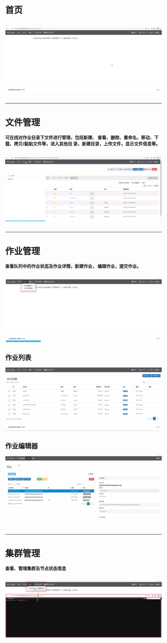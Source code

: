 首页
======================
&emsp;
![首页](../_static/img/visualization/visuaizationDashboard.png)
&emsp;

-----------------------------------------------------------------------------

文件管理
======================

**可在线对作业目录下文件进行管理，包括新建、 查看、删除、重命名、移动、下载、拷贝/黏贴文件等，进入其他目 录，新建目录，上传文件，显示文件信息等。**

&emsp;
![文件管理](../_static/img/visualization/visualizationDocument.png)
&emsp;

-----------------------------------------------------------------------------

作业管理
======================

**查看队列中的作业状态及作业详情，新建作业， 编辑作业，提交作业。**

&emsp;
![作业管理](../_static/img/visualization/visualizationTask.png)

## 作业列表 ##
![作业列表](../_static/img/visualization/visualizationtaskList.png)

## 作业编辑器 ##
![作业编辑器](../_static/img/visualization/taskEditor.png)

&emsp;

-----------------------------------------------------------------------------

集群管理
======================

**查看、管理集群及节点状态信息**

&emsp;
![Web Shell](../_static/img/visualization/WebShell.png)
&emsp;


